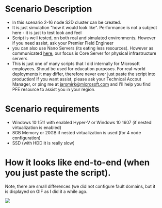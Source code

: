 # Scenario Description

* In this scenario 2-16 node S2D cluster can be created.
* It is just simulation "how it would look like". Performance is not a subject here - it is just to test look and feel
* Script is well tested, on both real and simulated environments. However if you need assist, ask your Premier Field Engineer
* you can also use Nano Servers (its eating less resources). However as communicated [here](https://blogs.technet.microsoft.com/hybridcloud/2017/06/15/delivering-continuous-innovation-with-windows-server/), our focus is Core Server for physical infrastructure servers.
* This is just one of many scripts that I did internally for Microsoft employees. Shoud be used for education purposes. For real-world deployments it may differ, therefore never ever just paste the script into production! If you want assist, please ask your Technical Accout Manager, or ping me at jaromirk@microsoft.com and I'll help you find PFE resource to assist you in your region.


# Scenario requirements

* Windows 10 1511 with enabled Hyper-V or Windows 10 1607 (if nested virtualization is enabled)
* 8GB Memory or 20GB if nested virtualization is used (for 4 node configuration)
* SSD (with HDD it is really slow)

# How it looks like end-to-end (when you just paste the script). 
Note, there are small differences (we did not configure fault domains, but it is displayed on GIF as I did it a while ago.

![](https://github.com/Microsoft/ws2016lab/blob/master/Docs/Screenshots/s2d_Hyperconverged.gif)
